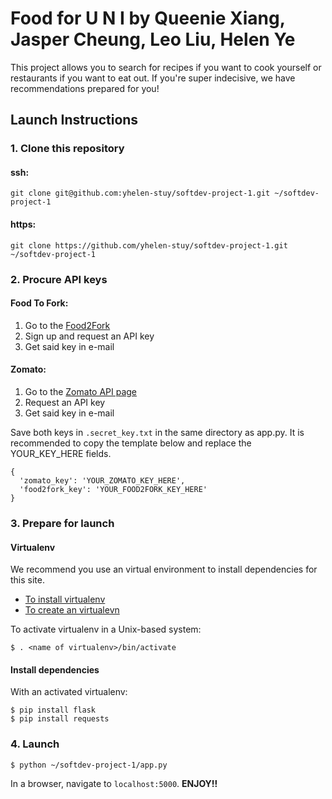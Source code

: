# Food for U N I by Queenie Xiang, Jasper Cheung, Leo Liu, Helen Ye
This project allows you to search for recipes if you want to cook yourself or restaurants if you want to eat out. If you're super indecisive, we have recommendations prepared for you!

## Launch Instructions

### 1. Clone this repository

#### ssh:

```git clone git@github.com:yhelen-stuy/softdev-project-1.git ~/softdev-project-1```

#### https:

```git clone https://github.com/yhelen-stuy/softdev-project-1.git ~/softdev-project-1```

### 2. Procure API keys

#### Food To Fork:

1. Go to the [Food2Fork](https://food2fork.com/about/api)
2. Sign up and request an API key
3. Get said key in e-mail

#### Zomato:

1. Go to the [Zomato API page](https://developers.zomato.com/api)
2. Request an API key
3. Get said key in e-mail

Save both keys in `.secret_key.txt` in the same directory as app.py.
It is recommended to copy the template below and replace the YOUR_KEY_HERE fields.

```
{
  'zomato_key': 'YOUR_ZOMATO_KEY_HERE',
  'food2fork_key': 'YOUR_FOOD2FORK_KEY_HERE'
}
```

### 3. Prepare for launch

#### Virtualenv

We recommend you use an virtual environment to install dependencies for this site.

* [To install virtualenv](https://virtualenv.pypa.io/en/stable/installation/)
* [To create an virtualevn](https://virtualenv.pypa.io/en/stable/reference/#virtualenv-command)

To activate virtualenv in a Unix-based system:

```
$ . <name of virtualenv>/bin/activate
```

#### Install dependencies

With an activated virtualenv:

```
$ pip install flask
$ pip install requests
```

### 4. Launch

```
$ python ~/softdev-project-1/app.py
```

In a browser, navigate to `localhost:5000`. **ENJOY!!**
